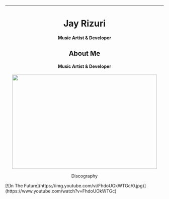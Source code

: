 
****

## <h1 align="center">Jay Rizuri</h1>

 
<h4 align="center">Music Artist & Developer</h4>

### <h2 align="center">About Me</h2>

<h4 align="center">Music Artist & Developer</h4>

<p align="center">
  <img width="460" height="300" src="https://github-readme-stats.vercel.app/api?username=JayRizuri&show_icons=true&theme=nord">
<p align="center"> Discography</p>
[![In The Future](https://img.youtube.com/vi/FhdoUOkWTGc/0.jpg)](https://www.youtube.com/watch?v=FhdoUOkWTGc)
</p>
